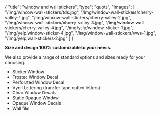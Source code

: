 {
  "title": "window and wall stickers",
  "type": "quote",
  "images": [
    "/img/window-wall-stickers/tds.jpg",
    "/img/window-wall-stickers/cherry-valley-1.jpg",
    "/img/window-wall-stickers/cherry-valley-2.jpg",
    "/img/window-wall-stickers/cherry-valley-3.jpg",
    "/img/window-wall-stickers/cherry-valley-4.jpg",
    "/img/yelp/window-sticker-1.jpg",
    "/img/yelp/window-sticker-4.jpg",
    "/img/window-wall-stickers/wws-1.jpg",
    "/img/yelp/wall-stickers-2.jpg"
  ]
}

**Size and design 100% customizable to your needs.**

We also provide a range of standard options and sizes ready for your choosing.

* Sticker Window
* Frosted Window Decal
* Perforated Window Decal
* Vynil Lettering (transfer tape cutted letters)
* Clear Window Decals
* Static Opaque Window
* Opaque Window Decals
* Wall film
